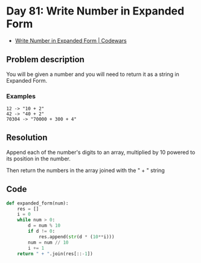 # Day 81: Write Number in Expanded Form

- [Write Number in Expanded Form | Codewars](https://www.codewars.com/kata/5842df8ccbd22792a4000245)

## Problem description

You will be given a number and you will need to return it as a string in Expanded Form.

### Examples

```text
12 -> "10 + 2"
42 -> "40 + 2"
70304 -> "70000 + 300 + 4"
```

## Resolution

Append each of the number's digits to an array, multiplied by 10 powered to its position in the number.

Then return the numbers in the array joined with the " + " string

## Code

```python
def expanded_form(num):
    res = []
    i = 0
    while num > 0:
        d = num % 10
        if d != 0:
            res.append(str(d * (10**i)))
        num = num // 10
        i += 1
    return " + ".join(res[::-1])
```
